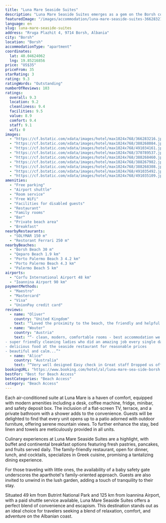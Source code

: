 ```yaml
---
title: "Luna Mare Seaside Suites"
description: "Luna Mare Seaside Suites emerges as a gem on the Borsh coastline, boasting a private beach area and breathtaking sea views."
featuredImage: "/images/accommodation/luna-mare-seaside-suites-366283216.jpg"
language: en
slug: luna-mare-seaside-suites
address: "Rruga Plazhit 4, 9714 Borsh, Albania"
city: "Borsh"
location: "Borsh"
accommodationType: "apartment"
coordinates:
  lat: 40.04624062
  lng: 19.85216856
price: "US$35"
priceFrom: 35
starRating: 3
rating: 9.3
ratingWords: "Outstanding"
numberOfReviews: 103
ratings:
  overall: 9.3
  location: 9.2
  cleanliness: 9.4
  facilities: 9.5
  value: 8.9
  comfort: 9.4
  staff: 9.1
  wifi: 0
images:
  - "https://cf.bstatic.com/xdata/images/hotel/max1024x768/366283216.jpg?k=25fa1541596e3cdf730dc410eebdb9aeb1c73bc3e39568a2cd97a238947144dc&o=&hp=1"
  - "https://cf.bstatic.com/xdata/images/hotel/max1024x768/388268084.jpg?k=5155ac39b07304d47927cc5f3798261639e84829e3553b91db81cb71698bbb4a&o=&hp=1"
  - "https://cf.bstatic.com/xdata/images/hotel/max1024x768/491034161.jpg?k=785ae74831667d4ef638d83df79c95e439d20bcb756812b51c2d2d6012cf5a2c&o=&hp=1"
  - "https://cf.bstatic.com/xdata/images/hotel/max1024x768/370789537.jpg?k=cd5ee70ac9fd591104389d9f48cdb8363e69cdb64c6e34bccb91520778ea5a91&o=&hp=1"
  - "https://cf.bstatic.com/xdata/images/hotel/max1024x768/388268460.jpg?k=8b2db0e603ced11f768681af08f68cd55e64a3b68012a263c6be41f31a3f7460&o=&hp=1"
  - "https://cf.bstatic.com/xdata/images/hotel/max1024x768/388267982.jpg?k=898255c4425f5d6e5c22684646de6b43c2befe3382bea9c76e8b86b8aaad0f4d&o=&hp=1"
  - "https://cf.bstatic.com/xdata/images/hotel/max1024x768/388268308.jpg?k=fb952dfa5b950f8f88ae9e514cbad14f1b79ffaf2814d1eb8a662e636546ce37&o=&hp=1"
  - "https://cf.bstatic.com/xdata/images/hotel/max1024x768/491035492.jpg?k=4a095e3c6979dbb0c02ed92615f61d012046dfcc5a286dea66412d06f1a21228&o=&hp=1"
  - "https://cf.bstatic.com/xdata/images/hotel/max1024x768/491035109.jpg?k=9b9dc8597c2cf0d0221c32140434ffda5a2544d22f36c8df4c1704f74ac3c800&o=&hp=1"
amenities:
  - "Free parking"
  - "Airport shuttle"
  - "Room service"
  - "Free WiFi"
  - "Facilities for disabled guests"
  - "Restaurant"
  - "Family rooms"
  - "Bar"
  - "Private beach area"
  - "Breakfast"
nearbyRestaurants:
  - "SOLYMAR 150 m"
  - "Restorant Ferrari 250 m"
nearbyBeaches:
  - "Borsh Beach 30 m"
  - "Qeparo Beach 1.9 km"
  - "Porto Palermo Beach 3 4.2 km"
  - "Porto Palermo Beach 4.3 km"
  - "Palermo Beach 5 km"
airports:
  - "Corfu International Airport 48 km"
  - "Ioannina Airport 90 km"
paymentMethods:
  - "Maestro"
  - "Mastercard"
  - "Visa"
  - "UnionPay credit card"
reviews:
  - name: "Oliver"
    country: "United Kingdom"
    text: "“Loved the proximity to the beach, the friendly and helpful cleaners, the sunbeds, the nice waiters at the restaurant. Also great value for money. Overall a great experience.”"
  - name: "Wouter"
    country: "Austria"
    text: "“- clean, modern, comfortable rooms - best accommodation we have been at in Albania
- super friendly cleaning ladies who did an amazing job every single day
- delicious food at the seaside restaurant for reasonable prices
- beautiful and calm...”"
  - name: "Alice"
    country: "Australia"
    text: "“Very well designed Easy check in Great staff Dropped us off to the bus station 30 mins down the road no hassle”"
bookingURL: "https://www.booking.com/hotel/al/luna-mare-sea-side-borsh.en-gb.html?aid=8035640"
bestFor: "Best for Beach Access"
bestCategories: "Beach Access"
category: "Beach Access"
---
```


Each air-conditioned suite at Luna Mare is a haven of comfort, equipped with modern amenities including a desk, coffee machine, fridge, minibar, and safety deposit box. The inclusion of a flat-screen TV, terrace, and a private bathroom with a shower adds to the convenience. Guests will be delighted to find that every unit opens up to a patio adorned with outdoor furniture, offering serene mountain views. To further enhance the stay, bed linen and towels are meticulously provided in all units.

Culinary experiences at Luna Mare Seaside Suites are a highlight, with buffet and continental breakfast options featuring fresh pastries, pancakes, and fruits served daily. The family-friendly restaurant, open for dinner, lunch, and cocktails, specializes in Greek cuisine, promising a tantalizing dining experience.

For those traveling with little ones, the availability of a baby safety gate underscores the aparthotel's family-oriented approach. Guests are also invited to unwind in the lush garden, adding a touch of tranquility to their stay.

Situated 49 km from Butrint National Park and 125 km from Ioannina Airport, with a paid shuttle service available, Luna Mare Seaside Suites offers a perfect blend of convenience and escapism. This destination stands out as an ideal choice for travelers seeking a blend of relaxation, comfort, and adventure on the Albanian coast.